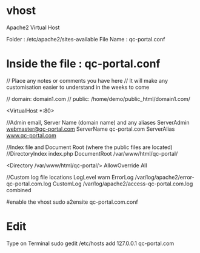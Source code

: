 # vhost
Apache2 Virtual Host

Folder : /etc/apache2/sites-available
File Name : qc-portal.conf

# Inside the file : qc-portal.conf

// Place any notes or comments you have here
// It will make any customisation easier to understand in the weeks to come

// domain: domain1.com
// public: /home/demo/public_html/domain1.com/

<VirtualHost *:80>

  //Admin email, Server Name (domain name) and any aliases
  ServerAdmin webmaster@qc-portal.com
  ServerName  qc-portal.com
  ServerAlias www.qc-portal.com


  //Index file and Document Root (where the public files are located)
  //DirectoryIndex index.php
  DocumentRoot /var/www/html/qc-portal/
  
  <Directory /var/www/html/qc-portal/>
    AllowOverride All
  </Directory>


  //Custom log file locations
  LogLevel warn
  ErrorLog /var/log/apache2/error-qc-portal.com.log
  CustomLog /var/log/apache2/access-qc-portal.com.log combined

</VirtualHost>

#enable the vhost
sudo a2ensite qc-portal.com.conf

# Edit 
Type on Terminal sudo gedit /etc/hosts
add 127.0.0.1 qc-portal.com
